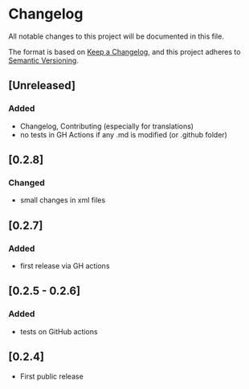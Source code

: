 
# Changelog
All notable changes to this project will be documented in this file.

The format is based on [Keep a Changelog](https://keepachangelog.com/en/1.0.0/),
and this project adheres to [Semantic Versioning](https://semver.org/spec/v2.0.0.html).

## [Unreleased]
### Added
* Changelog, Contributing (especially for translations)
* no tests in GH Actions if any .md is modified (or .github folder)

## [0.2.8]
### Changed
* small changes in xml files

## [0.2.7]
### Added
* first release via GH actions

## [0.2.5 - 0.2.6]
### Added
* tests on GitHub actions
  
## [0.2.4]
* First public release

